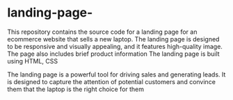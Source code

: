 # landing-page-

This repository contains the source code for a landing page for an ecommerce website that sells a new laptop. 
The landing page is designed to be responsive and visually appealing, and it features high-quality image.
The page also includes brief product information
The landing page is built using HTML, CSS

The landing page is a powerful tool for driving sales and generating leads. It is designed to capture the attention of potential customers and convince them that the laptop is the right choice for them
